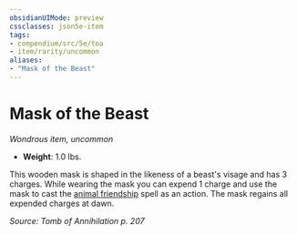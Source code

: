 ```yaml
---
obsidianUIMode: preview
cssclasses: json5e-item
tags:
- compendium/src/5e/toa
- item/rarity/uncommon
aliases: 
- "Mask of the Beast"
---
```

# Mask of the Beast
*Wondrous item, uncommon*  

- **Weight**: 1.0 lbs.

This wooden mask is shaped in the likeness of a beast's visage and has 3 charges. While wearing the mask you can expend 1 charge and use the mask to cast the [animal friendship](2-Mechanics/CLI/spells/animal-friendship.md) spell as an action. The mask regains all expended charges at dawn.

*Source: Tomb of Annihilation p. 207*
